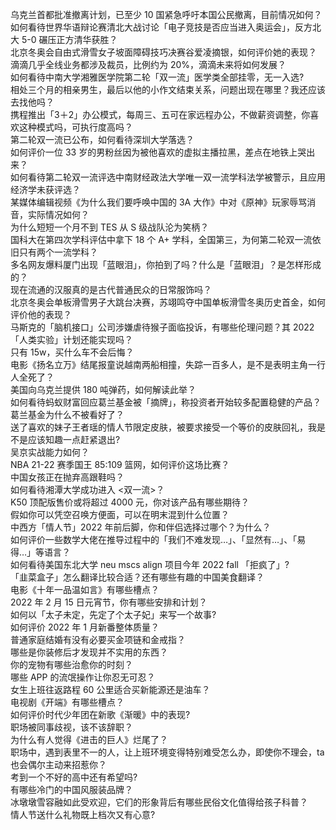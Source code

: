 乌克兰首都批准撤离计划，已至少 10 国紧急呼吁本国公民撤离，目前情况如何？  
如何看待世界华语辩论赛清北大战讨论「电子竞技是否应当进入奥运会」，反方北大 5-0 碾压正方清华获胜？  
北京冬奥会自由式滑雪女子坡面障碍技巧决赛谷爱凌摘银，如何评价她的表现？  
滴滴几乎全线业务都涉及裁员，比例约为 20%，滴滴未来将如何发展？  
如何看待中南大学湘雅医学院第二轮「双一流」医学类全部挂零，无一入选?  
相处三个月的相亲男生，最后以他的小作文结束关系，问题出现在哪里？我还应该去找他吗？  
携程推出「3＋2」办公模式，每周三、五可在家远程办公，不做薪资调整，你喜欢这种模式吗，可执行度高吗？  
第二轮双一流已公布，如何看待深圳大学落选？  
如何评价一位 33 岁的男粉丝因为被他喜欢的虚拟主播拉黑，差点在地铁上哭出来？  
如何看待第二轮双一流评选中南财经政法大学唯一双一流学科法学被警示，且应用经济学未获评选？  
某媒体编辑视频《为什么我们要呼唤中国的 3A 大作》中对《原神》玩家辱骂消音，实际情况如何？  
为什么短短一个月不到 TES 从 S 级战队沦为笑柄？  
国科大在第四次学科评估中拿下 18 个 A+ 学科，全国第三，为何第二轮双一流依旧只有两个一流学科？  
多名网友爆料厦门出现「蓝眼泪」，你拍到了吗？什么是「蓝眼泪」？是怎样形成的？  
现在流通的汉服真的是古代普通民众的日常服饰吗？  
北京冬奥会单板滑雪男子大跳台决赛，苏翊鸣夺中国单板滑雪冬奥历史首金，如何评价他的表现？  
马斯克的「脑机接口」公司涉嫌虐待猴子面临投诉，有哪些伦理问题？其 2022「人类实验」计划还能实现吗？  
只有 15w，买什么车不会后悔？  
电影《扬名立万》结尾报童说越南两船相撞，失踪一百多人，是不是表明主角一行人全死了？  
美国向乌克兰提供 180 吨弹药，如何解读此举？  
如何看待蚂蚁财富回应葛兰基金被「摘牌」，称投资者开始较多配置稳健的产品？葛兰基金为什么不被看好了？  
送了喜欢的妹子王者瑶的情人节限定皮肤，被要求接受一个等价的皮肤回礼，我是不是应该知趣一点赶紧退出?  
吴京实战能力如何？  
NBA 21-22 赛季国王 85:109 篮网，如何评价这场比赛？  
中国女孩正在抛弃高跟鞋吗？  
如何看待湘潭大学成功进入 <双一流>？  
K50 顶配版售价或将超过 4000 元，你对该产品有哪些期待？  
假如你可以凭空召唤方便面，可以在明末混到什么位置？  
中西方「情人节」2022 年前后脚，你和伴侣选择过哪个？为什么？  
如何评价一些数学大佬在推导过程中的「我们不难发现…」、「显然有…」、「易得…」等语言？  
如何看待美国东北大学 neu mscs align 项目今年 2022 fall 「拒疯了」?  
「韭菜盒子」怎么翻译比较合适？还有哪些有趣的中国美食翻译？  
电影《十年一品温如言》有哪些槽点？  
2022 年 2 月 15 日元宵节，你有哪些安排和计划？  
如何以「太子未定，先定了个太子妃」来写一个故事?  
如何评价 2022 年 1 月新番整体质量？  
普通家庭结婚有没有必要买金项链和金戒指？  
哪些是你装修后才发现并不实用的东西？  
你的宠物有哪些治愈你的时刻？  
哪些 APP 的流氓操作让你忍无可忍？  
女生上班往返路程 60 公里适合买新能源还是油车？  
电视剧《开端》有哪些槽点？  
如何评价时代少年团在新歌《渐暖》中的表现?  
职场被同事歧视，该不该辞职？  
为什么有人觉得《进击的巨人》烂尾了？  
职场中，遇到表里不一的人，让上班环境变得特别难受怎么办，即使你不理会，ta 也会偶尔主动来招惹你？  
考到一个不好的高中还有希望吗?  
有哪些冷门的中国风服装品牌？  
冰墩墩雪容融如此受欢迎，它们的形象背后有哪些民俗文化值得给孩子科普？  
情人节送什么礼物既上档次又有心意?  
